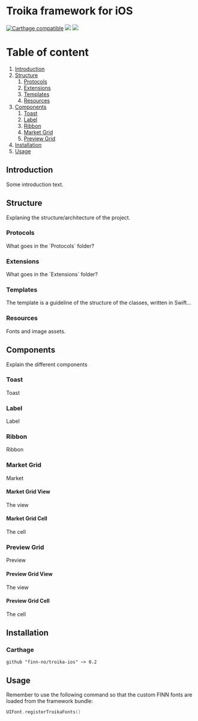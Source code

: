 # Troika framework for iOS
[![Carthage compatible](https://img.shields.io/badge/Carthage-compatible-4BC51D.svg?style=flat)](https://github.com/Carthage/Carthage) ![](https://img.shields.io/badge/platform-iOS-lightgrey.svg) ![](https://img.shields.io/badge/license-Apache%20License%202.0-blue.svg)

# Table of content
1. [Introduction](#introduction)
2. [Structure](#structure)
    1. [Protocols](#protocols)
    2. [Extensions](#extensions)
    3. [Templates](#templates)
    4. [Resources](#resources)
3. [Components](#components)
   1. [Toast](#toast)
   2. [Label](#label)
   3. [Ribbon](#ribbon)
   4. [Market Grid](#market_grid)
   5. [Preview Grid](#preview_grid)
4. [Installation](#installation)
5. [Usage](#usage)

## Introduction <a name="introduction"></a>
Some introduction text.

## Structure <a name="structure"></a>
Explaning the structure/architecture of the project.

### Protocols <a name="protocols"></a>
What goes in the ´Protocols´ folder?

### Extensions <a name="extensions"></a>
What goes in the ´Extensions´ folder?

### Templates <a name="templates"></a>
The template is a guideline of the structure of the classes, written in Swift...

### Resources <a name="resources"></a>
Fonts and image assets.

## Components <a name="components"></a>
Explain the different components

### Toast <a name="toast"></a>
Toast

### Label <a name="label"></a>
Label

### Ribbon <a name="ribbon"></a>
Ribbon

### Market Grid <a name="market_grid"></a>
Market
#### Market Grid View
The view
#### Market Grid Cell
The cell

### Preview Grid <a name="preview_grid"></a>
Preview
#### Preview Grid View
The view
#### Preview Grid Cell
The cell

## Installation <a name="installation"></a>
### Carthage
```
github "finn-no/troika-ios" ~> 0.2
```
## Usage <a name="usage"></a>
Remember to use the following command so that the custom FINN fonts are loaded from the framework bundle:
``` Swift
UIFont.registerTroikaFonts()
```
